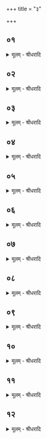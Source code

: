 +++
title = "३"

+++


## ०१
<details><summary>मूलम् - श्रीधरादि</summary>

पवि᳘त्रे करोति॥  
पवि᳘त्रे स्थो व्वैष्ण᳘व्यावि᳘ति यज्ञो वै व्वि᳘ष्णुर्यज्ञि᳘येस्थ ऽइ᳘त्ये᳘वैत᳘दाह॥
</details>

## ०२
<details><summary>मूलम् - श्रीधरादि</summary>

ते वै द्वे᳘ भवतः॥  
(तो ऽ) अयं वै᳘ पवि᳘त्रं᳘ यो ऽयं प᳘वते᳘ सो ऽयमे᳘क ऽइवैव᳘ पवते᳘ सो ऽयं पु᳘रुषेऽन्तः प्र᳘विष्टः प्रा᳘ङ् च प्रत्य᳘ङ् च ता᳘विमौ᳘ प्राणोदानौ त᳘देत᳘स्यैवा᳘नुमा᳘त्रां त᳘स्माद्द्वे᳘ भवतः॥
</details>

## ०३
<details><summary>मूलम् - श्रीधरादि</summary>

(तो ऽथो) अ᳘थो ऽअ᳘पि त्री᳘णि स्युः॥  
(र्व्या᳘) व्या᳘नो हि᳘ तृती᳘यो द्वे᳘ त्वेव᳘ भवतस्ता᳘भ्यामेताः प्रो᳘क्षणीरुत्पू᳘य ता᳘भिः प्रो᳘क्षति तद्य᳘देता᳘भ्यामुत्पुना᳘ति॥
</details>

## ०४
<details><summary>मूलम् - श्रीधरादि</summary>

व्वृत्रो᳘ ह वा᳘ ऽइदᳮ स᳘र्व्वं वृत्वा᳘ शिश्ये॥  
य᳘दिदम᳘न्तरेण द्या᳘वापृथिवी स य᳘दिदᳮ स᳘र्व्वं वृत्वा᳘ शिश्ये त᳘स्माद्वृत्रो ना᳘म॥
</details>

## ०५
<details><summary>मूलम् - श्रीधरादि</summary>

तमि᳘न्द्रो जघान॥  
स᳘ हतः पू᳘तिः सर्व᳘त ऽए᳘वा᳘पो ऽभिप्र᳘सुस्राव स᳘र्व्व᳘त इव᳘  ह्य᳘य᳘ᳮ समुद्रस्त᳘स्मादु है᳘का आ᳘पो बीभत्सा᳘ञ्चक्रिरे ता᳘ ऽउप᳘र्युपर्य᳘तिपुप्रुविरे ऽत᳘ इमे᳘ दर्भास्ता᳘ हैता ऽअ᳘नापूयिता आपो᳘ ऽस्ति वा ऽइ᳘तरासु स᳘ᳮ सृष्टमिव य᳘देना व्वृत्रः पू᳘तिरभिप्रा᳘स्रवत्त᳘दे᳘वासामेता᳘भ्यां पवि᳘त्राभ्याम᳘पहन्त्य᳘थ मे᳘ध्याभिरे᳘वाद्भिः प्रो᳘क्षति त᳘स्माद्वा᳘ ऽएता᳘भ्यामु᳘त्पुनाति॥
</details>

## ०६
<details><summary>मूलम् - श्रीधरादि</summary>

स ऽउ᳘त्पुनाति॥  
सवितु᳘र्व्वः᳘ प्रसव ऽउ᳘त्पुनाम्य᳘च्छिद्रेण पवि᳘त्रेण सू᳘र्यस्य रश्मि᳘भिरि᳘ति सविता वै᳘ देवा᳘नां प्रसविता त᳘त्सवितृ᳘प्रसूत ऽए᳘वैतदु᳘त्पुनात्य᳘च्छिद्रेण पवि᳘त्रेणे᳘ति यो वा᳘ ऽअयं प᳘वत ऽएषो᳘ ऽच्छिद्रं पवि᳘त्रमेते᳘नैत᳘दाह सू᳘र्यस्य रश्मि᳘भिरि᳘त्येते वा᳘ ऽउत्पविता᳘रो यत्सू᳘र्यस्य रश्म᳘यस्त᳘स्मादाह सू᳘र्यस्य रश्मि᳘भिरि᳘ति॥
</details>

## ०७
<details><summary>मूलम् - श्रीधरादि</summary>

ताः᳘ सव्ये᳘ पाणौ᳘ कृत्वा᳘॥  
दक्षिणेनो᳘दिङ्गयत्यु᳘पस्तौत्ये᳘वैना ऽएत᳘न्मह᳘यत्येव दे᳘वीरापो ऽअग्रेगुवो ऽअग्रेपुव ऽइ᳘ति दे᳘व्यो ह्या᳘पस्त᳘स्मादाह दे᳘वीराप ऽइ᳘त्यग्रेगुव ऽइ᳘ति ता य᳘त्समुद्रं ग᳘च्छन्ति ते᳘नाग्रेगुवो ऽग्रेपुव इ᳘ति ता य᳘त्प्रथमाः सो᳘मस्य रा᳘ज्ञो भक्ष᳘यन्ति ते᳘नाग्रेपुवो᳘ ऽग्र ऽइम᳘मद्य᳘ यज्ञं᳘  नयता᳘ग्रे यज्ञ᳘पतिᳮ सुधा᳘तुं यज्ञ᳘पतिं देवयु᳘वमि᳘ति साधु᳘ यज्ञ᳘ᳮ साधु य᳘जमानमि᳘त्ये᳘वैत᳘दाह॥
</details>

## ०८
<details><summary>मूलम् - श्रीधरादि</summary>

युष्मा ऽइ᳘न्द्रो ऽवृणीत व्वृत्रतू᳘र्य ऽइ᳘ति॥  
(त्ये) एता᳘ ऽउ हीन्द्रो᳘ ऽवृणीत व्वृत्रे᳘ण स्प᳘र्धमान ऽएता᳘भि᳘र्ह्येनम᳘हंस्त᳘स्मादाह युष्मा ऽइ᳘न्द्रो ऽवृणीत व्वृत्रतू᳘र्य ऽइ᳘ति॥
</details>

## ०९
<details><summary>मूलम् - श्रीधरादि</summary>

यूयमि᳘न्द्रमवृणीध्वं व्वृत्रतू᳘र्य ऽइ᳘ति॥  
(त्ये) एता᳘ ऽउ ही᳘न्द्रम᳘वृणत व्वृत्रे᳘ण स्प᳘र्द्धमानमेता᳘भि᳘र्ह्येनम᳘हंस्त᳘स्मादाह यूयमि᳘न्द्रमवृणीध्वं व्वृत्रतू᳘र्य ऽइ᳘ति॥
</details>

## १०
<details><summary>मूलम् - श्रीधरादि</summary>

प्रो᳘क्षिताः स्थे᳘ति॥  
त᳘देता᳘भ्यो नि᳘ह्नुते᳘ ऽथ हविः प्रो᳘क्षत्ये᳘को वै प्रो᳘क्षणस्य ब᳘न्धुर्मे᳘ध्यमे᳘वैत᳘त्करोति॥
</details>

## ११
<details><summary>मूलम् - श्रीधरादि</summary>

स प्रो᳘क्षति॥
(त्य) अग्न᳘ये त्वा जु᳘ष्टं प्रो᳘क्षामी᳘ति तद्य᳘स्यै देव᳘तायै हविर्भ᳘वति त᳘स्यै मे᳘ध्यं करोत्येव᳘मेव᳘ यथापूर्व्व᳘ᳮ हवी᳘ᳮषि प्रोक्ष्य॥
</details>

## १२
<details><summary>मूलम् - श्रीधरादि</summary>

(क्ष्या᳘) अ᳘थ यज्ञपात्रा᳘णि प्रो᳘क्षति॥  
दै᳘व्याय क᳘र्मणे शुन्धध्वं देवयज्या᳘या ऽइ᳘ति दै᳘व्याय हि क᳘र्मणे शु᳘न्धति देवयज्या᳘यै यद्वो᳘ ऽशुद्धाः पराजघ्नु᳘रिदं᳘ व्वस्त᳘च्छुन्धामी᳘ति तद्य᳘दे᳘वैषामत्रा᳘शुद्धस्त᳘क्षा वान्यो᳘ वामेध्यः क᳘श्चित्पराह᳘न्ति त᳘दे᳘वैषामेत᳘दद्भिर्मे᳘ध्यं करोति त᳘स्मादाह यद्वो᳘ ऽशुद्धाः पराजघ्नु᳘रिदं᳘ व्वस्त᳘च्छुन्धामी᳘ति॥
</details>